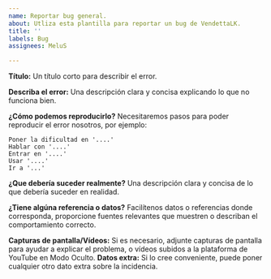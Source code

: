```yaml
---
name: Reportar bug general.
about: Utliza esta plantilla para reportar un bug de VendettaLK.
title: ''
labels: Bug
assignees: MeluS

---
```


**Título:**
Un título corto para describir el error.
 
**Describa el error:**
Una descripción clara y concisa explicando lo que no funciona bien.

**¿Cómo podemos reproducirlo?**
Necesitaremos pasos para poder reproducir el error nosotros, por ejemplo:
```
Poner la dificultad en '....'
Hablar con '....'
Entrar en '....'
Usar '....'
Ir a '...'
```
**¿Que debería suceder realmente?**
Una descripción clara y concisa de lo que debería suceder en realidad.

**¿Tiene algúna referencia o datos?**
Facilítenos datos o referencias donde corresponda, proporcione fuentes relevantes que muestren o describan el comportamiento correcto.

**Capturas de pantalla/Vídeos:**
Si es necesario, adjunte capturas de pantalla para ayudar a explicar el problema, o vídeos subidos a la plataforma de YouTube en Modo Oculto.
**Datos extra:**
Si lo cree conveniente, puede poner cualquier otro dato extra sobre la incidencia.

